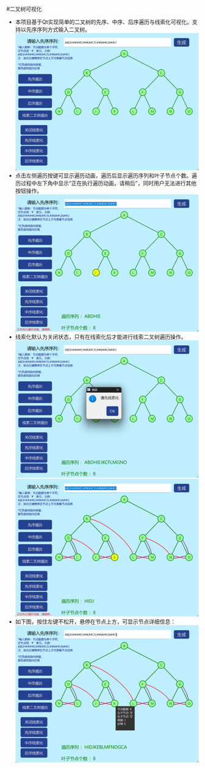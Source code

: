 #二叉树可视化
- 本项目基于Qt实现简单的二叉树的先序、中序、后序遍历与线索化可视化。支持以先序序列方式输入二叉树。
![主页面](screenshots/2.png)
- 点击左侧遍历按键可显示遍历动画，遍历后显示遍历序列和叶子节点个数。遍历过程中左下角中显示“正在执行遍历动画，请稍后”，同时用户无法进行其他按钮操作。
![遍历动画](screenshots/3.png)
- 线索化默认为关闭状态，只有在线索化后才能进行线索二叉树遍历操作。
![线索化提示](screenshots/4.png)
![线索化遍历](screenshots/5.png)
- 如下图，按住左键不松开，悬停在节点上方，可显示节点详细信息：
![节点详细信息展示](screenshots/6.png)
